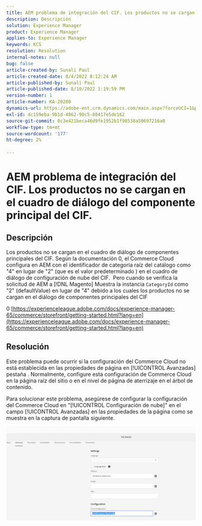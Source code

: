 ```yaml
---
title: AEM problema de integración del CIF. Los productos no se cargan en el cuadro de diálogo del componente principal del CIF.
description: Descripción
solution: Experience Manager
product: Experience Manager
applies-to: Experience Manager
keywords: KCS
resolution: Resolution
internal-notes: null
bug: false
article-created-by: Sunali Paul
article-created-date: 8/4/2022 8:12:24 AM
article-published-by: Sunali Paul
article-published-date: 8/10/2022 1:19:59 PM
version-number: 1
article-number: KA-20280
dynamics-url: https://adobe-ent.crm.dynamics.com/main.aspx?forceUCI=1&pagetype=entityrecord&etn=knowledgearticle&id=b6bf0d28-cd13-ed11-b83d-002248086a27
exl-id: dc159eba-9b1d-4862-90c5-80417e5de162
source-git-commit: 0c3e421beca46d9fe1952b1f98538a50697216a0
workflow-type: tm+mt
source-wordcount: '177'
ht-degree: 2%

---
```


# AEM problema de integración del CIF. Los productos no se cargan en el cuadro de diálogo del componente principal del CIF.

## Descripción

Los productos no se cargan en el cuadro de diálogo de componentes principales del CIF. Según la documentación 0, el Commerce Cloud configura en AEM con el identificador de categoría raíz del catálogo como &quot;4&quot; en lugar de &quot;2&quot; (que es el valor predeterminado ) en el cuadro de diálogo de configuración de nube del CIF.  Pero cuando se verifica la solicitud de AEM a [!DNL Magento] Muestra la instancia `CategoryId` como &quot;2&quot; (defaultValue) en lugar de &quot;4&quot; debido a los cuales los productos no se cargan en el diálogo de componentes principales del CIF

0 [https://experienceleague.adobe.com/docs/experience-manager-65/commerce/storefront/getting-started.html?lang=en](https://experienceleague.adobe.com/docs/experience-manager-65/commerce/storefront/getting-started.html?lang=en)

## Resolución


Este problema puede ocurrir si la configuración del Commerce Cloud no está establecida en las propiedades de página en [!UICONTROL Avanzadas] pestaña . Normalmente, configure esta configuración de Commerce Cloud en la página raíz del sitio o en el nivel de página de aterrizaje en el árbol de contenido.

Para solucionar este problema, asegúrese de configurar la configuración del Commerce Cloud en &quot;[!UICONTROL Configuración de nube]&quot; en el campo [!UICONTROL Avanzadas] en las propiedades de la página como se muestra en la captura de pantalla siguiente.

![](assets/35698328-9514-ed11-b83d-002248086a9c.png)

